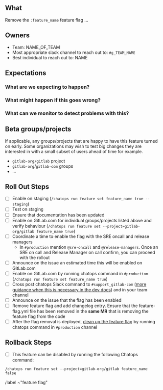 <!-- Title suggestion: [Feature flag] Enable description of feature -->

## What

Remove the `:feature_name` feature flag ...

## Owners

- Team: NAME_OF_TEAM
- Most appropriate slack channel to reach out to: `#g_TEAM_NAME`
- Best individual to reach out to: NAME

## Expectations

### What are we expecting to happen?

### What might happen if this goes wrong?

### What can we monitor to detect problems with this?

<!-- Which dashboards from https://dashboards.gitlab.net are most relevant? Sentry errors reports can alse be useful to review -->


## Beta groups/projects

If applicable, any groups/projects that are happy to have this feature turned on early. Some organizations may wish to test big changes they are interested in with a small subset of users ahead of time for example.

- `gitlab-org/gitlab` project
- `gitlab-org`/`gitlab-com` groups
- ...

## Roll Out Steps

- [ ] Enable on staging (`/chatops run feature set feature_name true --staging`)
- [ ] Test on staging
- [ ] Ensure that documentation has been updated
- [ ] Enable on GitLab.com for individual groups/projects listed above and verify behaviour  (`/chatops run feature set --project=gitlab-org/gitlab feature_name true`)
- [ ] Coordinate a time to enable the flag with the SRE oncall and release managers
  - In `#production` mention `@sre-oncall` and `@release-managers`. Once an SRE on call and Release Manager on call confirm, you can proceed with the rollout
- [ ] Announce on the issue an estimated time this will be enabled on GitLab.com
- [ ] Enable on GitLab.com by running chatops command in `#production` (`/chatops run feature set feature_name true`)
- [ ] Cross post chatops Slack command to `#support_gitlab-com` ([more guidance when this is necessary in the dev docs](https://docs.gitlab.com/ee/development/feature_flags/controls.html#where-to-run-commands)) and in your team channel
- [ ] Announce on the issue that the flag has been enabled
- [ ] Remove feature flag and add changelog entry. Ensure that the feature-flag.yml file has been removed in the **same MR** that is removing the feature flag from the code
- [ ] After the flag removal is deployed, [clean up the feature flag](https://docs.gitlab.com/ee/development/feature_flags/controls.html#cleaning-up) by running chatops command in `#production` channel

## Rollback Steps

- [ ] This feature can be disabled by running the following Chatops command:

```
/chatops run feature set --project=gitlab-org/gitlab feature_name false
```

/label ~"feature flag"
